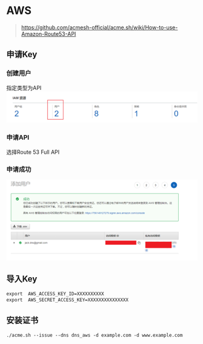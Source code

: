 # AWS

> https://github.com/acmesh-official/acme.sh/wiki/How-to-use-Amazon-Route53-API
 
## 申请Key
### 创建用户
指定类型为API
![img.png](img.png)

### 申请API
选择Route 53 Full API

### 申请成功
![img_1.png](img_1.png)

## 导入Key
```shell
export  AWS_ACCESS_KEY_ID=XXXXXXXXXX
export  AWS_SECRET_ACCESS_KEY=XXXXXXXXXXXXXXX
```

## 安装证书
```shell
./acme.sh --issue --dns dns_aws -d example.com -d www.example.com
```

